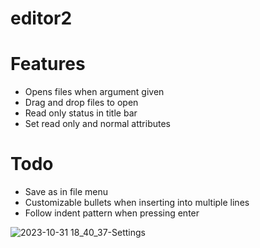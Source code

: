 # editor2

# Features

- Opens files when argument given
- Drag and drop files to open
- Read only status in title bar
- Set read only and normal attributes

# Todo
- Save as in file menu
- Customizable bullets when inserting into multiple lines
- Follow indent pattern when pressing enter



![2023-10-31 18_40_37-Settings](https://github.com/classicfoo/editor2/assets/20607431/b1db5147-e65b-4054-aacd-0143aab6e355)
